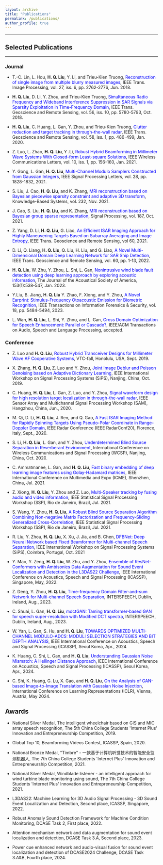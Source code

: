 ```yaml
---
layout: archive
title: "Publications"
permalink: /publications/
author_profile: true
---
```


---
## Selected Publications
---
### Journal
- T.-C. Lin, L. Hou, <strong>H. Q. Liu</strong>, Y. Li, and Trieu-Kien Truong, <span style="color: blue;">Reconstruction of single image from multiple blurry measured images</span>, IEEE Trans. Image Processing, vol. 27, iss. 6, pp. 2762-2776, Jun. 2018.
   
- <strong>H. Q. Liu</strong>, D. Li, Y. Zhou, and Trieu-Kien Truong, <span style="color: blue;">Simultaneous Radio Frequency and Wideband Interference Suppression in SAR Signals via Sparsity Exploitation in Time-Frequency Domain</span>, IEEE Trans. Geoscience and Remote Sensing, vol. 56, iss. 10, pp. 5780-5793, Oct. 2018.
   
- <strong>H. Q. Liu</strong>, C. Huang, L. Gan, Y. Zhou, and Trieu-Kien Truong, <span style="color: blue;">Clutter reduction and target tracking in through-the-wall radar</span>, IEEE Trans. Geoscience and Remote Sensing, vol. 58, iss. 1, pp. 486-499, Jan. 2020.

- Z. Luo, L. Zhao, <strong>H. Q. Liu</strong>, Y .Li, <span style="color: blue;">Robust Hybrid Beamforming in Millimeter Wave Systems With Closed-form Least-square Solutions</span>, IEEE Wireless Communications Letters, vol. 10, iss. 1, pp. 156-160, Jan. 2021.

- Y. Gong, L. Gan, <strong>H. Q. Liu</strong>, <span style="color: blue;">Multi-Channel Modulo Samplers Constructed from Gaussian Integers</span>, IEEE Signal Processing Letters, vol. 28, pp. 1828-1832, 2021.

- S. Liu, J. Cao, <strong>H. Q. Liu</strong>, and K. Zhang, <span style="color: blue;">MRI reconstruction based on Bayesian piecewise sparsity constraint and adaptive 3D transform</span>, Knowledge-Based Systems, vol. 232, Nov. 2021.

- J. Cao, S. Liu, <strong>H. Q. Liu</strong>, and K. Zhang, <span style="color: blue;">MRI reconstruction based on Bayesian group sparse representation</span>, Signal Processing, vol. 187, Oct. 2021.

- Z. Yang, D. Li, <strong>H. Q. Liu</strong>, G. Liao, <span style="color: blue;">An Efficient ISAR Imaging Approach for Highly Maneuvering Targets Based on Subarray Averaging and Image Entropy</span>, IEEE Trans. Geoscience and Remote Sensing, vol 60, 2021.

- D. Li, Q. Liang, <strong>H. Q. Liu</strong>, Q. Liu, H. Liu, and G. Liao, <span style="color: blue;">A Novel Multi-Dimensional Domain Deep Learning Network for SAR Ship Detection</span>, IEEE Trans. Geoscience and Remote Sensing, vol. 60, pp. 1-13, 2022.

- <strong>H. Q. Liu</strong>, W. Zhu, Y. Zhou, L. Shi, L. Gan, <span style="color: blue;">Nonintrusive wind blade fault detection using deep learning approach by exploring acoustic information</span>, The Journal of the Acoustical Society of America, 153(1):538-547, Jan. 2023.

- Y.Liu, B. Jiang, <strong>H. Q. Liu</strong> Y. Zhao, F. Xiong, and Y. Zhou, <span style="color: blue;">A Novel Earprint: Stimulus-Frequency Otoacoustic Emission for Biometric Recognition</span>, IEEE Transactions on Information Forensics & Security, vol. 18, pp. 5484-5494, 2023.

- L. Wan, <strong>H. Q. Liu</strong>, L. Shi, Y. Zhou, and L. Gan, <span style="color: blue;">Cross Domain Optimization for Speech Enhancement: Parallel or Cascade?</span>, IEEE/ACM Transactions on Audio, Speech and Language Processing, accepted.
  
### Conference
- Z. Luo and <strong>H. Q. Liu</strong>, <span style="color: blue;">Robust Hybrid Transceiver Designs for Millimeter Wave AF Cooperative Systems</span>, VTC-fall, Honolulu, USA, Sept. 2019.

- X. Zhang, <strong>H. Q. Liu</strong>, Z. Luo and Y. Zhou, <span style="color: blue;">Joint Image Deblur and Poisson Denoising based on Adaptive Dictionary Learning</span>, IEEE International Workshop on Signal Processing Systems (SiPS), Nanjing, China, Oct. 2019.

- C. Huang, <strong>H. Q. Liu</strong>, L. Gan, Z. Luo, and Y. Zhou, <span style="color: blue;">Signal waveform design for high resolution target localization in through-the-wall radar</span>, IEEE Sensor Array and Multichannel Signal Processing Workshop (SAM), Hangzhou, China, Jun., 2020.

- M. Qi, D. Li, <strong>H. Q. Liu</strong>, J. Ren, and Q. Gao, <span style="color: blue;">A Fast ISAR Imaging Method for Rapidly Spinning Targets Using Pseudo-Polar Coordinate in Range-Doppler Domain</span>, IEEE Radar Conference (IEEE RadarConf20), Florence, Italy, Sept., 2020.

- S. Li, <strong>H. Q. Liu</strong>, L. Gan, and Y. Zhou, <span style="color: blue;">Underdetermined Blind Source Separation in Reverberant Environment</span>, International Conference on Wireless Communications and Signal Processing (WCSP), Nanjing, China, Oct. 2020.

- C. Ammatmanee, L. Gan, and <strong>H. Q. Liu</strong>, <span style="color: blue;">Fast binary embedding of deep learning image features using Golay-Hadamard matrices</span>, IEEE International Conference on Multimedia and Expo (ICME), Shenzhen, China, Jul. 2021.

- Z. Xiong, <strong>H. Q. Liu</strong>, Y. Zhou and Z. Luo, <span style="color: blue;">Multi-Speaker tracking by fusing audio and video information</span>, IEEE Statistical Signal Processing Workshop (SSP), Rio de Janeiro, Brazil, Jul. 2021.

- S. Wang, Y. Zhou, <strong>H. Q. Liu</strong>, <span style="color: blue;">A Robust Blind Source Separation Algorithm Combining Non-negative Matrix Factorization and Frequency-Sliding Generalized Cross-Correlation</span>, IEEE Statistical Signal Processing Workshop (SSP), Rio de Janeiro, Brazil, Jul. 2021.

- R. Liu, Y. Zhou, <strong>H. Q. Liu</strong>, X. Xu, J. Jia, and B. Chen, <span style="color: blue;">DFBNet: Deep Neural Network based Fixed Beamformer for Multi-channel Speech Separation</span>, IEEE International Workshop on Signal Processing Systems (SiPS), Coimbra, Portugal, Oct. 2021

- Y. Mao, Y. Zeng, <strong>H. Q. Liu</strong>, W. Zhu, and Y. Zhou, <span style="color: blue;">Ensemble of ResNet-Conformers with Ambisonics Data Augmentation for Sound Event Localization and Detection in the L3DAS22 Challenge</span>, IEEE International Conference on Acoustics, Speech and Signal Processing (ICASSP), Singapore, May, 2022.

- Z. Deng, Y. Zhou, <strong>H. Q. Liu</strong>, <span style="color: blue;">Time-frequency Domain Filter-and-sum Network for Multi-channel Speech Separation</span>, INTERSPEECH, Dublin, Ireland, Aug., 2023.

- C. Shuai, L. Gan, <strong>H. Q. Liu</strong>, <span style="color: blue;">mdctGAN: Taming transformer-based GAN for speech super-resolution with Modified DCT spectra</span>, INTERSPEECH, Dublin, Ireland, Aug., 2023.

- W. Yan, L. Gan, S. Hu, and <strong>H. Q. Liu</strong>, <span style="color: blue;">TOWARDS OPTIMIZED MULTI-CHANNEL MODULO-ADCS: MODULI SELECTION STRATEGIES AND BIT DEPTH ANALYSIS</span>, IEEE International Conference on Acoustics, Speech and Signal Processing (ICASSP), Seoul Korea, Apr., 2024.

- K. Huang, C. Shi, L. Gan, and <strong>H. Q. Liu</strong>, <span style="color: blue;">Understanding Gaussian Noise Mismatch: A Hellinger Distance Approach</span>, IEEE International Conference on Acoustics, Speech and Signal Processing (ICASSP), Seoul Korea, Apr., 2024.

- C. Shi, K. Huang, G. Lu, X. Gao, and <strong>H. Q. Liu</strong>, <span style="color: blue;">On the Analysis of GAN-based Image-to-Image Translation with Gaussian Noise Injection</span>, International Conference on Learning Representations (ICLR), Vienna, Austria, May 2024.

## Awards
- National Silver Medal, The intelligent wheelchair based on GIS and MIC array speech recognition, The 5th China College Students 'Internet Plus' Innovation and Entrepreneurship Competition, 2019.

- Global Top 10, Beamforming Videos Contest, ICASSP, Spain, 2020.

- National Bronze Medal, "Timbre" - 一款基于计算机听觉技术的智能安全监测机器人, The 7th China College Students 'Internet Plus' Innovation and Entrepreneurship Competition, 2021.

- National Silver Medal, Windblade listener - an intelligent approach for wind turbine blade monitoring using sound, The 7th China College Students 'Internet Plus' Innovation and Entrepreneurship Competition, 2021.

- L3DAS22: Machine Learning for 3D Audio Signal Processing - 3D Sound Event Localization and Detection, Second place, ICASSP, Singapore, 2022.

- Robust Anomaly Sound Detection Framework for Machine Condition Monitoring, DCASE Task 2, First place, 2022.

- Attention mechanism network and data augmentation for sound event localization and detection, DCASE Task 3.A, Second place, 2023.

- Power cue enhanced network and audio-visual fusion for sound event localization and detection of DCASE2024 Challenge, DCASE Task 3.A&B, Fourth place, 2024.

